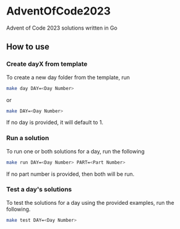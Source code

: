 # AdventOfCode2023
Advent of Code 2023 solutions written in Go

## How to use
### Create dayX from template
To create a new day folder from the template, run

```bash
make day DAY=<Day Number>
```

or

```bash
make DAY=<Day Number>
```

If no day is provided, it will default to 1.

### Run a solution
To run one or both solutions for a day, run the following

```bash
make run DAY=<Day Number> PART=<Part Number>
```

If no part number is provided, then both will be run.

### Test a day's solutions

To test the solutions for a day using the provided examples, run the following.

```bash
make test DAY=<Day Number>
```
